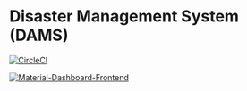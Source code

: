 # Disaster Management System (DAMS)

[![CircleCI](https://dl.circleci.com/status-badge/img/gh/anshuman2601/Disaster-Management-System-DAMS/tree/main.svg?style=svg)](https://dl.circleci.com/status-badge/redirect/gh/anshuman2601/Disaster-Management-System-DAMS/tree/main)


[![Material-Dashboard-Frontend](https://img.shields.io/endpoint?url=https://dashboard.cypress.io/badge/simple/b6csxy/setup-branch&style=for-the-badge&logo=cypress)](https://dashboard.cypress.io/projects/b6csxy/runs)